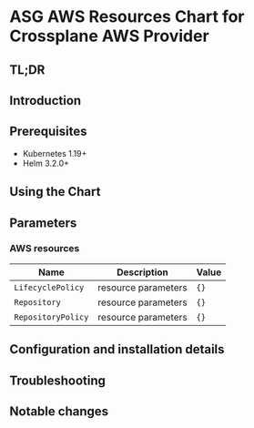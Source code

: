 <!--- app-name: Apache -->

# ASG AWS Resources Chart for Crossplane AWS Provider

## TL;DR

## Introduction

## Prerequisites

- Kubernetes 1.19+
- Helm 3.2.0+

## Using the Chart

## Parameters

### AWS resources

| Name               | Description         | Value |
| ------------------ | ------------------- | ----- |
| `LifecyclePolicy`  | resource parameters | `{}`  |
| `Repository`       | resource parameters | `{}`  |
| `RepositoryPolicy` | resource parameters | `{}`  |


## Configuration and installation details


## Troubleshooting


## Notable changes
